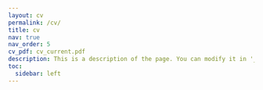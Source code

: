 ```yaml
---
layout: cv
permalink: /cv/
title: cv
nav: true
nav_order: 5
cv_pdf: cv_current.pdf
description: This is a description of the page. You can modify it in '_pages/cv.md'. You can also change or remove the top pdf download button.
toc:
  sidebar: left
---
```


